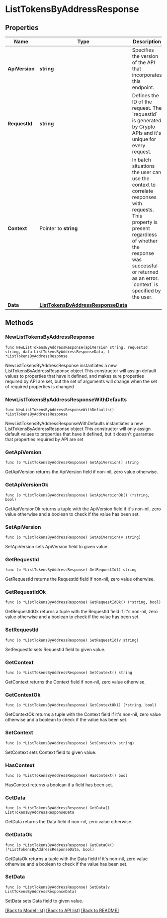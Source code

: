 # ListTokensByAddressResponse

## Properties

Name | Type | Description | Notes
------------ | ------------- | ------------- | -------------
**ApiVersion** | **string** | Specifies the version of the API that incorporates this endpoint. | 
**RequestId** | **string** | Defines the ID of the request. The &#x60;requestId&#x60; is generated by Crypto APIs and it&#39;s unique for every request. | 
**Context** | Pointer to **string** | In batch situations the user can use the context to correlate responses with requests. This property is present regardless of whether the response was successful or returned as an error. &#x60;context&#x60; is specified by the user. | [optional] 
**Data** | [**ListTokensByAddressResponseData**](ListTokensByAddressResponseData.md) |  | 

## Methods

### NewListTokensByAddressResponse

`func NewListTokensByAddressResponse(apiVersion string, requestId string, data ListTokensByAddressResponseData, ) *ListTokensByAddressResponse`

NewListTokensByAddressResponse instantiates a new ListTokensByAddressResponse object
This constructor will assign default values to properties that have it defined,
and makes sure properties required by API are set, but the set of arguments
will change when the set of required properties is changed

### NewListTokensByAddressResponseWithDefaults

`func NewListTokensByAddressResponseWithDefaults() *ListTokensByAddressResponse`

NewListTokensByAddressResponseWithDefaults instantiates a new ListTokensByAddressResponse object
This constructor will only assign default values to properties that have it defined,
but it doesn't guarantee that properties required by API are set

### GetApiVersion

`func (o *ListTokensByAddressResponse) GetApiVersion() string`

GetApiVersion returns the ApiVersion field if non-nil, zero value otherwise.

### GetApiVersionOk

`func (o *ListTokensByAddressResponse) GetApiVersionOk() (*string, bool)`

GetApiVersionOk returns a tuple with the ApiVersion field if it's non-nil, zero value otherwise
and a boolean to check if the value has been set.

### SetApiVersion

`func (o *ListTokensByAddressResponse) SetApiVersion(v string)`

SetApiVersion sets ApiVersion field to given value.


### GetRequestId

`func (o *ListTokensByAddressResponse) GetRequestId() string`

GetRequestId returns the RequestId field if non-nil, zero value otherwise.

### GetRequestIdOk

`func (o *ListTokensByAddressResponse) GetRequestIdOk() (*string, bool)`

GetRequestIdOk returns a tuple with the RequestId field if it's non-nil, zero value otherwise
and a boolean to check if the value has been set.

### SetRequestId

`func (o *ListTokensByAddressResponse) SetRequestId(v string)`

SetRequestId sets RequestId field to given value.


### GetContext

`func (o *ListTokensByAddressResponse) GetContext() string`

GetContext returns the Context field if non-nil, zero value otherwise.

### GetContextOk

`func (o *ListTokensByAddressResponse) GetContextOk() (*string, bool)`

GetContextOk returns a tuple with the Context field if it's non-nil, zero value otherwise
and a boolean to check if the value has been set.

### SetContext

`func (o *ListTokensByAddressResponse) SetContext(v string)`

SetContext sets Context field to given value.

### HasContext

`func (o *ListTokensByAddressResponse) HasContext() bool`

HasContext returns a boolean if a field has been set.

### GetData

`func (o *ListTokensByAddressResponse) GetData() ListTokensByAddressResponseData`

GetData returns the Data field if non-nil, zero value otherwise.

### GetDataOk

`func (o *ListTokensByAddressResponse) GetDataOk() (*ListTokensByAddressResponseData, bool)`

GetDataOk returns a tuple with the Data field if it's non-nil, zero value otherwise
and a boolean to check if the value has been set.

### SetData

`func (o *ListTokensByAddressResponse) SetData(v ListTokensByAddressResponseData)`

SetData sets Data field to given value.



[[Back to Model list]](../README.md#documentation-for-models) [[Back to API list]](../README.md#documentation-for-api-endpoints) [[Back to README]](../README.md)


